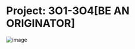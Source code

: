 # Project: 3O1-3O4[BE AN ORIGINATOR] 
![image](https://github.com/Savya2006/Project-3O1-T0-3O4-Self-Designed-Project-/assets/87526775/94025cbb-9c52-46ec-94fe-417cd78e83c0)
